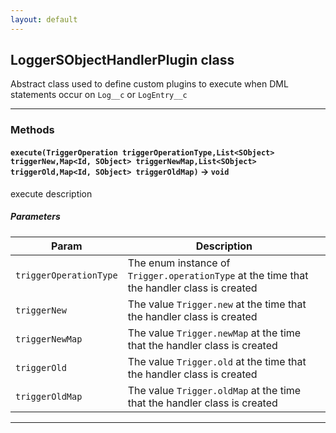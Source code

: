 ```yaml
---
layout: default
---
```


## LoggerSObjectHandlerPlugin class

Abstract class used to define custom plugins to execute when DML statements occur on `Log__c` or `LogEntry__c`

---

### Methods

#### `execute(TriggerOperation triggerOperationType,List<SObject> triggerNew,Map<Id, SObject> triggerNewMap,List<SObject> triggerOld,Map<Id, SObject> triggerOldMap)` → `void`

execute description

##### Parameters

| Param                  | Description                                                                                |
| ---------------------- | ------------------------------------------------------------------------------------------ |
| `triggerOperationType` | The enum instance of `Trigger.operationType` at the time that the handler class is created |
| `triggerNew`           | The value `Trigger.new` at the time that the handler class is created                      |
| `triggerNewMap`        | The value `Trigger.newMap` at the time that the handler class is created                   |
| `triggerOld`           | The value `Trigger.old` at the time that the handler class is created                      |
| `triggerOldMap`        | The value `Trigger.oldMap` at the time that the handler class is created                   |

---
